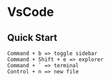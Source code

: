 # VsCode

## Quick Start
```
Command + b => toggle sidebar
Command + Shift + e => explorer
Command + ` => terminal
Control + n => new file
```
